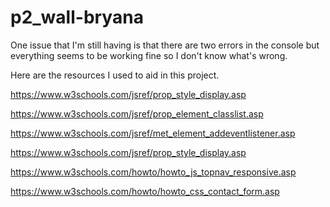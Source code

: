 # p2_wall-bryana

One issue that I'm still having is that there are two errors in the console but everything seems to be working fine so I don't know what's wrong. 

Here are the resources I used to aid in this project. 

https://www.w3schools.com/jsref/prop_style_display.asp

https://www.w3schools.com/jsref/prop_element_classlist.asp

https://www.w3schools.com/jsref/met_element_addeventlistener.asp

https://www.w3schools.com/jsref/prop_style_display.asp

https://www.w3schools.com/howto/howto_js_topnav_responsive.asp

https://www.w3schools.com/howto/howto_css_contact_form.asp